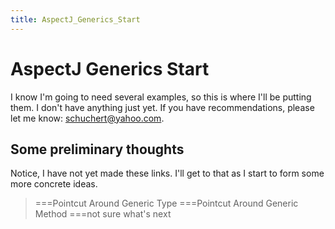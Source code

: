 ```yaml
---
title: AspectJ_Generics_Start
---
```

# AspectJ Generics Start

I know I'm going to need several examples, so this is where I'll be putting them. I don't have anything just yet. If you have recommendations, please let me know: schuchert@yahoo.com.

## Some preliminary thoughts
Notice, I have not yet made these links. I'll get to that as I start to form some more concrete ideas.
> ===Pointcut Around Generic Type
> ===Pointcut Around Generic Method
> ===not sure what's next
